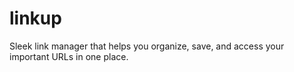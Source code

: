 # linkup
Sleek link manager that helps you organize, save, and access your important URLs in one place.
